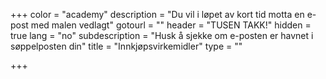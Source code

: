 +++
color = "academy"
description = "Du vil i løpet av kort tid motta en e-post med malen vedlagt"
gotourl = ""
header = "TUSEN TAKK!"
hidden = true
lang = "no"
subdescription = "Husk å sjekke om e-posten er havnet i søppelposten din"
title = "Innkjøpsvirkemidler"
type = ""

+++
